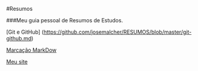 #Resumos

###Meu guia pessoal de Resumos de Estudos.


[Git e GitHub] (https://github.com/josemalcher/RESUMOS/blob/master/git-github.md)

[Marcação MarkDow](https://github.com/josemalcher/RESUMOS/blob/master/markdown.md)



[Meu site](http://josemalcher.net)